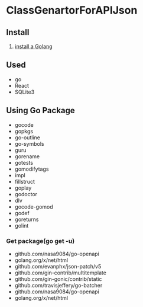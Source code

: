 # ClassGenartorForAPIJson

## Install
1. [install a Golang](https://golang.org/dl/)

## Used
- go
- React
- SQLite3

## Using Go Package
- gocode
- gopkgs
- go-outline
- go-symbols
- guru
- gorename
- gotests
- gomodifytags
- impl
- fillstruct
- goplay
- godoctor
- dlv
- gocode-gomod
- godef
- goreturns
- golint

### Get package(go get -u)
- github.com/nasa9084/go-openapi
- golang.org/x/net/html
- github.com/evanphx/json-patch/v5
- github.com/gin-contrib/multitemplate
- github.com/gin-gonic/contrib/static
- github.com/travisjeffery/go-batcher
- github.com/nasa9084/go-openapi
- golang.org/x/net/html    
